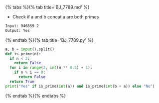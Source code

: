 {% tabs %}{% tab title='BJ_7789.md' %}

* Check if a and b concat a are both primes

```txt
Input: 946859 2
Output: Yes
```

{% endtab %}{% tab title='BJ_7789.py' %}

```py
a, b = input().split()
def is_prime(n):
  if n < 2:
    return False
  for i in range(2, int(n ** 0.5) + 1):
    if n % i == 0:
      return False
  return True
print("Yes" if is_prime(int(a)) and is_prime(int(b + a)) else "No")
```

{% endtab %}{% endtabs %}
